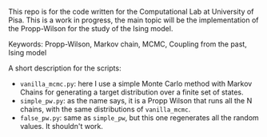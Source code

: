 This repo is for the code written for the Computational Lab at University of
Pisa.
This is a work in progress, the main topic will be the implementation of the
Propp-Wilson for the study of the Ising model.

Keywords: Propp-Wilson, Markov chain, MCMC, Coupling from the past, Ising model

A short description for the scripts:
- `vanilla_mcmc.py`: here I use a simple Monte Carlo method with Markov Chains
  for generating a target distribution over a finite set of states.
- `simple_pw.py`: as the name says, it is a Propp Wilson that runs all the N
  chains, with the same distributions of `vanilla_mcmc`.
- `false_pw.py`: same as `simple_pw`, but this one regenerates all the random
  values. It shouldn't work.
